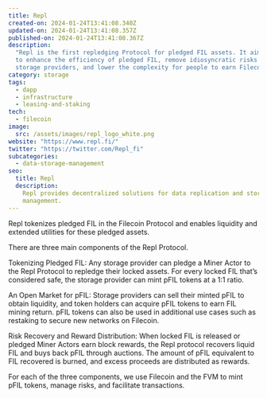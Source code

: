 ```yaml
---
title: Repl
created-on: 2024-01-24T13:41:08.340Z
updated-on: 2024-01-24T13:41:08.357Z
published-on: 2024-01-24T13:41:08.367Z
description:
  "Repl is the first repledging Protocol for pledged FIL assets. It aims
  to enhance the efficiency of pledged FIL, remove idiosyncratic risks among Filecoin
  storage providers, and lower the complexity for people to earn Filecoin rewards."
category: storage
tags:
  - dapp
  - infrastructure
  - leasing-and-staking
tech:
  - filecoin
image:
  src: /assets/images/repl_logo_white.png
website: "https://www.repl.fi/"
twitter: "https://twitter.com/Repl_fi"
subcategories:
  - data-storage-management
seo:
  title: Repl
  description:
    Repl provides decentralized solutions for data replication and storage
    management.
---
```


Repl tokenizes pledged FIL in the Filecoin Protocol and enables liquidity and extended utilities for these pledged assets.

There are three main components of the Repl Protocol.

Tokenizing Pledged FIL: Any storage provider can pledge a Miner Actor to the Repl Protocol to repledge their locked assets. For every locked FIL that’s considered safe, the storage provider can mint pFIL tokens at a 1:1 ratio.

An Open Market for pFIL: Storage providers can sell their minted pFIL to obtain liquidity, and token holders can acquire pFIL tokens to earn FIL mining return. pFIL tokens can also be used in additional use cases such as restaking to secure new networks on Filecoin.

Risk Recovery and Reward Distribution: When locked FIL is released or pledged Miner Actors earn block rewards, the Repl protocol recovers liquid FIL and buys back pFIL through auctions. The amount of pFIL equivalent to FIL recovered is burned, and excess proceeds are distributed as rewards.

For each of the three components, we use Filecoin and the FVM to mint pFIL tokens, manage risks, and facilitate transactions.
